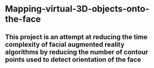 # Mapping-virtual-3D-objects-onto-the-face
## This project is an attempt at reducing the time complexity of facial augmented reality algorithms by reducing the number of contour points used to detect orientation of the face

